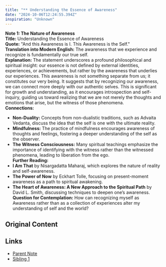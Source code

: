 ```yaml
---
title: "** Understanding the Essence of Awareness"
date: "2024-10-06T12:24:55.394Z"
inspiration: "Unknown"
---
```


  

**Note 1: The Nature of Awareness**  
**Title:** Understanding the Essence of Awareness  
**Quote:** "And this Awareness is I. This Awareness is the Self."  
**Translation into Modern English:** The awareness that we experience and recognize is fundamentally our true self.  
**Explanation:** The statement underscores a profound philosophical and spiritual insight: our essence is not defined by external identities, experiences, or achievements, but rather by the awareness that underlies our experiences. This awareness is not something separate from us; it constitutes our very being. It suggests that by recognizing our awareness, we can connect more deeply with our authentic selves. This is significant for growth and understanding, as it encourages introspection and self-inquiry, guiding us toward realizing that we are not merely the thoughts and emotions that arise, but the witness of those phenomena.  
**Connections:**  
- **Non-Duality:** Concepts from non-dualistic traditions, such as Advaita Vedanta, discuss the idea that the self is one with the ultimate reality.  
- **Mindfulness:** The practice of mindfulness encourages awareness of thoughts and feelings, fostering a deeper understanding of the self as the observer.  
- **The Witness Consciousness:** Many spiritual teachings emphasize the importance of identifying with the witness rather than the witnessed phenomena, leading to liberation from the ego.  
**Further Reading:**  
- **I Am That** by Nisargadatta Maharaj, which explores the nature of reality and self-awareness.  
- **The Power of Now** by Eckhart Tolle, focusing on present-moment awareness as a path to spiritual awakening.  
- **The Heart of Awareness: A New Approach to the Spiritual Path** by David L. Smith, discussing techniques to deepen one’s awareness.  
**Question for Contemplation:** How can recognizing myself as Awareness rather than as a collection of experiences alter my understanding of self and the world?

## Original Content



## Links

- [Parent Note](/parent-note.md)
- [Sibling 1](/zettel1.md)
